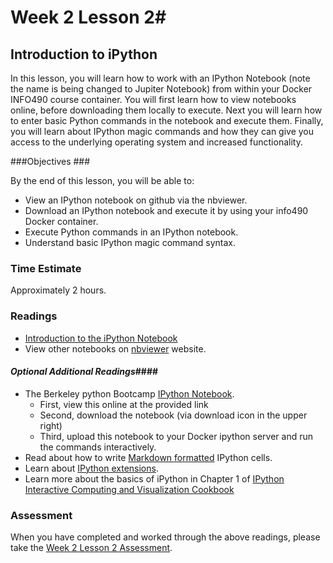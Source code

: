 # Week 2 Lesson 2#
## Introduction to iPython ##

In this lesson, you will learn how to work with an IPython Notebook (note the name is being changed to Jupiter Notebook) from within your Docker INFO490 course container. You will first learn how to view notebooks online, before downloading them locally to execute. Next you will learn how to enter basic Python commands in the notebook and execute them. Finally, you will learn about IPython magic commands and how they can give you access to the underlying operating system and increased functionality.

###Objectives ###

By the end of this lesson, you will be able to:

- View an IPython notebook on github via the nbviewer.
- Download an IPython notebook and execute it by using your info490 Docker container.
- Execute Python commands in an IPython notebook.
- Understand basic IPython magic command syntax.

### Time Estimate ###

Approximately 2 hours.

### Readings ####

- [Introduction to the iPython Notebook](notebooks/intro2ipy.ipynb)
- View other notebooks on [nbviewer](http://nbviewer.ipython.org/) website.

#### *Optional Additional Readings*####

- The Berkeley python Bootcamp [IPython Notebook](http://nbviewer.ipython.org/github/profjsb/python-bootcamp/blob/master/Lectures/04_IPythonNotebookIntroduction/IPython+-+beyond+plain+Python.ipynb).
	- First, view this online at the provided link
	- Second, download the notebook (via download icon in the upper right)
	- Third, upload this notebook to your Docker ipython server and run the commands interactively.
- Read about how to write [Markdown formatted](http://nbviewer.ipython.org/github/profjsb/python-bootcamp/blob/master/Lectures/04_IPythonNotebookIntroduction/Markdown%20Cells.ipynb) IPython cells.
- Learn about [IPython extensions](https://github.com/ipython-contrib/IPython-notebook-extensions).
- Learn more about the basics of iPython in Chapter 1 of [IPython Interactive Computing and Visualization Cookbook](http://proquest.safaribooksonline.com.proxy2.library.illinois.edu/book/programming/python/9781783284818)

### Assessment ###

When you have completed and worked through the above readings, please take the [Week 2 Lesson 2 Assessment](https://learn.illinois.edu/mod/quiz/view.php?id=1095482).
